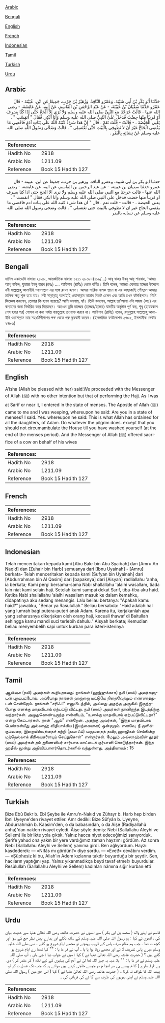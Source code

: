 [Arabic](#arabic)

[Bengali](#bengali)

[English](#english)

[French](#french)

[Indonesian](#indonesian)

[Tamil](#tamil)

[Turkish](#turkish)

[Urdu](#urdu)

## Arabic


<div dir="rtl" lang="ar" style={{fontSize:'larger',backgroundColor:'#f8f9fa',padding:20}}>
حَدَّثَنَا أَبُو بَكْرِ بْنُ أَبِي شَيْبَةَ، وَعَمْرٌو النَّاقِدُ، وَزُهَيْرُ بْنُ حَرْبٍ، جَمِيعًا عَنِ ابْنِ، عُيَيْنَةَ - قَالَ عَمْرٌو حَدَّثَنَا سُفْيَانُ بْنُ عُيَيْنَةَ، - عَنْ عَبْدِ الرَّحْمَنِ بْنِ الْقَاسِمِ، عَنْ أَبِيهِ، عَنْ عَائِشَةَ، - رضى الله عنها - قَالَتْ خَرَجْنَا مَعَ النَّبِيِّ صلى الله عليه وسلم وَلاَ نُرَى إِلاَّ الْحَجَّ حَتَّى إِذَا كُنَّا بِسَرِفَ أَوْ قَرِيبًا مِنْهَا حِضْتُ فَدَخَلَ عَلَىَّ النَّبِيُّ صلى الله عليه وسلم وَأَنَا أَبْكِي فَقَالَ ‏"‏ أَنَفِسْتِ ‏"‏ ‏.‏ يَعْنِي الْحَيْضَةَ ‏.‏ - قَالَتْ - قُلْتُ نَعَمْ ‏.‏ قَالَ ‏"‏ إِنَّ هَذَا شَىْءٌ كَتَبَهُ اللَّهُ عَلَى بَنَاتِ آدَمَ فَاقْضِي مَا يَقْضِي الْحَاجُّ غَيْرَ أَنْ لاَ تَطُوفِي بِالْبَيْتِ حَتَّى تَغْتَسِلِي ‏"‏ ‏.‏ قَالَتْ وَضَحَّى رَسُولُ اللَّهِ صلى الله عليه وسلم عَنْ نِسَائِهِ بِالْبَقَرِ ‏.‏
</div>
<div style={{backgroundColor:'#f8f9fa',padding:20, marginBottom: 10}}><table> <thead> <tr> <th>References:</th> <th></th> </tr> </thead> <tbody><tr><td>Hadith No</td><td>2918</td></tr><tr><td>Arabic No</td><td>1211.09</td></tr><tr><td>Reference</td><td>Book 15 Hadith 127</td></tr></tbody></table></div>


<div dir="rtl" lang="ar" style={{fontSize:'larger',backgroundColor:'#f8f9fa',padding:20}}>
حدثنا ابو بكر بن ابي شيبة، وعمرو الناقد، وزهير بن حرب، جميعا عن ابن، عيينة - قال عمرو حدثنا سفيان بن عيينة، - عن عبد الرحمن بن القاسم، عن ابيه، عن عايشة، - رضى الله عنها - قالت خرجنا مع النبي صلى الله عليه وسلم ولا نرى الا الحج حتى اذا كنا بسرف او قريبا منها حضت فدخل على النبي صلى الله عليه وسلم وانا ابكي فقال " انفست " . يعني الحيضة . - قالت - قلت نعم . قال " ان هذا شىء كتبه الله على بنات ادم فاقضي ما يقضي الحاج غير ان لا تطوفي بالبيت حتى تغتسلي " . قالت وضحى رسول الله صلى الله عليه وسلم عن نسايه بالبقر
</div>
<div style={{backgroundColor:'#f8f9fa',padding:20, marginBottom: 10}}><table> <thead> <tr> <th>References:</th> <th></th> </tr> </thead> <tbody><tr><td>Hadith No</td><td>2918</td></tr><tr><td>Arabic No</td><td>1211.09</td></tr><tr><td>Reference</td><td>Book 15 Hadith 127</td></tr></tbody></table></div>

## Bengali


<div dir="ltr" lang="bn" style={{fontSize:'larger',backgroundColor:'#f8f9fa',padding:20}}>
হাদিস একাডেমি নাম্বারঃ ২৮০৮, আন্তর্জাতিক নাম্বারঃ ১২১১ ২৮০৮-(১১৯/...) আবূ বাকর ইবনু আবূ শায়বাহ, ‘আমর আন্‌ নাকিদ, যুহায়র ইবনু হারব (রহঃ) …. আয়িশাহ (রাযিঃ) থেকে বর্ণিত। তিনি বলেন, আমরা একমাত্র হজ্জের উদ্দেশে নবী সাল্লাল্লাহু আলাইহি ওয়াসাল্লাম এর সঙ্গে রওনা হলাম। আমরা সারিফ নামক স্থানে বা এর কাছাকাছি পৌছলে আমার মাসিক ঋতু শুরু হয়ে যায়। নবী সাল্লাল্লাহু আলাইহি ওয়াসাল্লাম আমার নিকট এলেন এবং আমি তখন কাঁদছিলাম। তিনি জিজ্ঞেস করলেন, তোমার কি হায়য হয়েছে? আমি বললাম, হ্যাঁ। তিনি বললেন, আল্লাহ তা'আলা এটা আদম (আঃ) এর কন্যাদের জন্য নির্ধারিত করে দিয়েছেন। অতএব তুমি হাজ্জের (হজ্জের/হজের) যাবতীয় অনুষ্ঠান পূর্ণ কর, শুধু (হায়যকাল শেষ হবার পর) গোসল না করা পর্যন্ত বায়তুল্লাহ তওয়াফ করবে না। আয়িশাহ (রাযিঃ) বলেন, রসূলুল্লাহ সাল্লাল্লাহু আলাইহি ওয়াসাল্লাম তার সহধর্মিণীগণের পক্ষ থেকে গরু কুরবানী করেন। (ইসলামিক ফাউন্ডেশন ২৭৮৫, ইসলামীক সেন্টার ২৭৮৩)
</div>
<div style={{backgroundColor:'#f8f9fa',padding:20, marginBottom: 10}}><table> <thead> <tr> <th>References:</th> <th></th> </tr> </thead> <tbody><tr><td>Hadith No</td><td>2918</td></tr><tr><td>Arabic No</td><td>1211.09</td></tr><tr><td>Reference</td><td>Book 15 Hadith 127</td></tr></tbody></table></div>

## English


<div dir="ltr" lang="en" style={{fontSize:'larger',backgroundColor:'#f8f9fa',padding:20}}>
A'isha (Allah be pleased with her) said:We proceeded with the Messenger of Allah (ﷺ) with no other intention but that of performing the Hajj. As I was at Sarif or near it, I entered in the state of menses. The Apostle of Allah (ﷺ) came to me and I was weeping, whereupon he said: Are you in a state of menses? I said. Yes. whereupon he said: This is what Allah has ordained for all the daughters, of Adam. Do whatever the pilgrim does. except that you should not circumambulate the House till you have washed yourself (at the end of the menses period). And the Messenger of Allah (ﷺ) offered sacrifice of a cow on behalf of his wives
</div>
<div style={{backgroundColor:'#f8f9fa',padding:20, marginBottom: 10}}><table> <thead> <tr> <th>References:</th> <th></th> </tr> </thead> <tbody><tr><td>Hadith No</td><td>2918</td></tr><tr><td>Arabic No</td><td>1211.09</td></tr><tr><td>Reference</td><td>Book 15 Hadith 127</td></tr></tbody></table></div>

## French


<div dir="ltr" lang="fr" style={{fontSize:'larger',backgroundColor:'#f8f9fa',padding:20}}>

</div>
<div style={{backgroundColor:'#f8f9fa',padding:20, marginBottom: 10}}><table> <thead> <tr> <th>References:</th> <th></th> </tr> </thead> <tbody><tr><td>Hadith No</td><td>2918</td></tr><tr><td>Arabic No</td><td>1211.09</td></tr><tr><td>Reference</td><td>Book 15 Hadith 127</td></tr></tbody></table></div>

## Indonesian


<div dir="ltr" lang="id" style={{fontSize:'larger',backgroundColor:'#f8f9fa',padding:20}}>
Telah menceritakan kepada kami [Abu Bakr bin Abu Syaibah] dan [Amru An Naqid] dan [Zuhair bin Harb] semuanya dari [Ibnu Uyainah] - [Amru] berkata- Telah menceritakan kepada kami [Sufyan bin Uyainah] dari [Abdurrahman bin Al Qasim] dari [bapaknya] dari [Aisyah] radliallahu 'anha, ia berkata; Kami pergi bersama-sama Nabi shallallahu 'alaihi wasallam, tiada lain niat kami selain haji. Setelah kami sampai dekat Sarif, tiba-tiba aku haid. Ketika Nabi shallallahu 'alaihi wasallam masuk ke dalam kemahku, didapatinya aku sedang menangis. Lalu beliau bertanya: "Apakah kamu haid?" jawabku, "Benar ya Rasulullah." Beliau bersabda: "Haid adalah hal yang lumrah bagi putera-puteri anak Adam. Karena itu, kerjakanlah apa yang seharusnya dikerjakan oleh orang haji, kecuali thawaf di Baitullah sehingga kamu mandi suci terlebih dahulu." Aisyah berkata; Kemudian beliau menyembelih sapi untuk kurban para isteri-isterinya
</div>
<div style={{backgroundColor:'#f8f9fa',padding:20, marginBottom: 10}}><table> <thead> <tr> <th>References:</th> <th></th> </tr> </thead> <tbody><tr><td>Hadith No</td><td>2918</td></tr><tr><td>Arabic No</td><td>1211.09</td></tr><tr><td>Reference</td><td>Book 15 Hadith 127</td></tr></tbody></table></div>

## Tamil


<div dir="ltr" lang="ta" style={{fontSize:'larger',backgroundColor:'#f8f9fa',padding:20}}>
ஆயிஷா (ரலி) அவர்கள் கூறியதாவது: நாங்கள் (ஹஜ்ஜுக்காக) நபி (ஸல்) அவர்களுடன் புறப்பட்டோம். அப்போது நாங்கள் ஹஜ்ஜை மட்டுமே நிறைவேற்றும் எண்ணத்துடன் சென்றோம். நாங்கள் "சரிஃப்" எனுமிடத்தில், அல்லது அதற்கு அருகில் இருந்தபோது எனக்கு மாதவிடாய் ஏற்பட்டு விட்டது. நபி (ஸல்) அவர்கள் நானிருந்த இடத்திற்கு வந்தார்கள். அழுதுகொண்டிருந்த என்னிடம், "உனக்கு மாதவிடாய் ஏற்பட்டுவிட்டதா?" என்று கேட்டார்கள். நான் "ஆம்" என்றேன். அதற்கு அவர்கள், "இந்த மாதவிடாய் பெண்கள்மீது அல்லாஹ் விதியாக்கிய (இயற்கையான) ஒன்றாகும். எனவே, நீ குளிக்கும்வரை, இறையில்லத்தைச் சுற்றி (தவாஃப்) வருவதைத் தவிர,ஹாஜிகள் செய்கின்ற மற்றெல்லாக் கிரியைகளையும் செய்துகொள்" என்றார்கள். மேலும் அல்லாஹ்வின் தூதர் (ஸல்) அவர்கள் தம் துணைவியர் சார்பாக மாட்டைக் குர்பானி கொடுத்தார்கள். இந்த ஹதீஸ் மூன்று அறிவிப்பாளர்தொடர்களில் வந்துள்ளது. அத்தியாயம் : 15
</div>
<div style={{backgroundColor:'#f8f9fa',padding:20, marginBottom: 10}}><table> <thead> <tr> <th>References:</th> <th></th> </tr> </thead> <tbody><tr><td>Hadith No</td><td>2918</td></tr><tr><td>Arabic No</td><td>1211.09</td></tr><tr><td>Reference</td><td>Book 15 Hadith 127</td></tr></tbody></table></div>

## Turkish


<div dir="ltr" lang="tr" style={{fontSize:'larger',backgroundColor:'#f8f9fa',padding:20}}>
Bize Ebû Bekr b. Ebî Şeybe ile Amru'n-Nakıd ve Zühayr b. Harb hep birden İbni Uyeyne'den rivayet ettiler. Amr dediki: Bize Süfyân b. Uyeyne, Abdurrahmân b. Kaasim'den, o da babasından, o da Aişe (Radiyallahû anha)'dan naklen rivayet eyledi. Âişe şöyle demiş: Nebi (Sallallahu Aleyhi ve Sellem) ile birlikte yola çıktık. Yalnız hacca niyet edeceğimizi sanıyorduk. Şerife yahud ona yakın bir yere vardığımız zaman hayzımı gördüm. Az sonra Nebi (Sallallahu Aleyhi ve Sellem) yanıma girdi. Ben ağlıyordum. Hayzı kasdederek: — «Nifâs mı gördün?» diye sordu. — «Evet!» cevâbını verdim. — «Şüphesiz ki bu, Allah'ın Adem kızlarına takdir buyurduğu bir şeydir. Sen, hacıların yaptığını yap. Yalnız yıkanmadıkça beyti tavaf etme!» buyurdular. Resûlullah (Sallallahu Aleyhi ve Sellem) kadınları nâmına sığır kurban etti
</div>
<div style={{backgroundColor:'#f8f9fa',padding:20, marginBottom: 10}}><table> <thead> <tr> <th>References:</th> <th></th> </tr> </thead> <tbody><tr><td>Hadith No</td><td>2918</td></tr><tr><td>Arabic No</td><td>1211.09</td></tr><tr><td>Reference</td><td>Book 15 Hadith 127</td></tr></tbody></table></div>

## Urdu


<div dir="rtl" lang="ur" style={{fontSize:'larger',backgroundColor:'#f8f9fa',padding:20}}>
قاسم نے اپنے والد ( محمد بن ابی بکر ) سے انھوں نے حضرت عائشہ رضی اللہ تعالیٰ عنہا سے حدیث بیان کی ، انھوں نے کہا : ہم رسول اللہ صلی اللہ علیہ وسلم کے ساتھ نکلے اور ہمارے پیش نظر حج کے سوا اور کچھ نہ تھا ۔ جب ہم مقام سرف یاس کے قریب پہنچے تو مجھے ایام شروع ہو گئے ۔ نبی صلی اللہ علیہ وسلم میرے پاس تشریف لا ئے اور مجھے روتا ہوا پا یا ۔ آپ نے فر ما یا : "" کیا تمھا رے ایام شروع ہو گئے ہیں ؟ ( حضرت عائشہ رضی اللہ تعالیٰ عنہا نے ) کہا : میں نے جواب دیا : جی ہاں ۔ آپ صلی اللہ علیہ وسلم نے فر ما یا : "" بلا شبہ یہ چیز اللہ تعا لیٰ نے آدم کی بیٹیوں کے لیے لکھ ( کر مقدر کر ) دی ہے تم ( سارے ) کا م ویسے ہی سر انجا م دو جیسے حاجی کرتے ہیں سوائے یہ کہ جب تک غسل نہ کر لو بیت اللہ کا طواف نہ کرنا ۔ ( حضرت عائشہ رضی اللہ تعالیٰ عنہا نے ) کہا ( اس حج میں ) رسول اللہ صلی اللہ علیہ وسلم نے اپنی بیویوں کی طرف سے گا ئے کی قربانی کی ۔
</div>
<div style={{backgroundColor:'#f8f9fa',padding:20, marginBottom: 10}}><table> <thead> <tr> <th>References:</th> <th></th> </tr> </thead> <tbody><tr><td>Hadith No</td><td>2918</td></tr><tr><td>Arabic No</td><td>1211.09</td></tr><tr><td>Reference</td><td>Book 15 Hadith 127</td></tr></tbody></table></div>